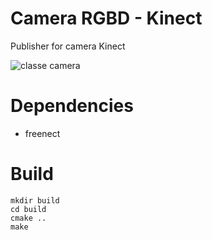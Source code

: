 # Camera RGBD - Kinect

Publisher for camera Kinect

![classe camera](/docs/app_camera.png)

# Dependencies

- freenect

# Build

```
mkdir build
cd build
cmake ..
make
```
